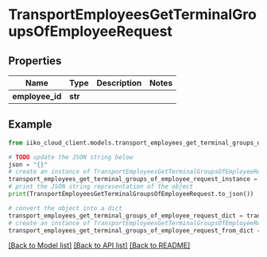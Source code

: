 # TransportEmployeesGetTerminalGroupsOfEmployeeRequest


## Properties

Name | Type | Description | Notes
------------ | ------------- | ------------- | -------------
**employee_id** | **str** |  | 

## Example

```python
from iiko_cloud_client.models.transport_employees_get_terminal_groups_of_employee_request import TransportEmployeesGetTerminalGroupsOfEmployeeRequest

# TODO update the JSON string below
json = "{}"
# create an instance of TransportEmployeesGetTerminalGroupsOfEmployeeRequest from a JSON string
transport_employees_get_terminal_groups_of_employee_request_instance = TransportEmployeesGetTerminalGroupsOfEmployeeRequest.from_json(json)
# print the JSON string representation of the object
print(TransportEmployeesGetTerminalGroupsOfEmployeeRequest.to_json())

# convert the object into a dict
transport_employees_get_terminal_groups_of_employee_request_dict = transport_employees_get_terminal_groups_of_employee_request_instance.to_dict()
# create an instance of TransportEmployeesGetTerminalGroupsOfEmployeeRequest from a dict
transport_employees_get_terminal_groups_of_employee_request_from_dict = TransportEmployeesGetTerminalGroupsOfEmployeeRequest.from_dict(transport_employees_get_terminal_groups_of_employee_request_dict)
```
[[Back to Model list]](../README.md#documentation-for-models) [[Back to API list]](../README.md#documentation-for-api-endpoints) [[Back to README]](../README.md)


